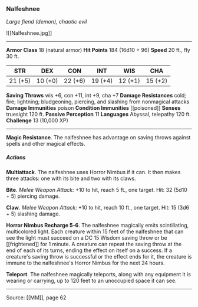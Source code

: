 ### Nalfeshnee
_Large fiend (demon), chaotic evil_

![[Nalfeshnee.jpg]]




---

**Armor Class** 18 (natural armor)
**Hit Points** 184 (16d10 + 96)
**Speed** 20 ft., fly 30 ft.

| STR     | DEX     | CON     | INT     | WIS     | CHA     |
|---------|---------|---------|---------|---------|---------|
| 21 (+5) | 10 (+0) | 22 (+6) | 19 (+4) | 12 (+1) | 15 (+2) |

**Saving Throws** wis +6, con +11, int +9, cha +7
**Damage Resistances** cold; fire; lightning; bludgeoning, piercing, and slashing from nonmagical attacks
**Damage Immunities** poison
**Condition Immunities** [[poisoned]]
**Senses** truesight 120 ft.
**Passive Perception** 11
**Languages** Abyssal, telepathy 120 ft.
**Challenge** 13 (10,000 XP)

---

**Magic Resistance**. The nalfeshnee has advantage on saving throws against spells and other magical effects.

##### Actions
**Multiattack**. The nalfeshnee uses Horror Nimbus if it can. It then makes three attacks: one with its bite and two with its claws.

**Bite**. _Melee Weapon Attack:_ +10 to hit, reach 5 ft., one target. Hit: 32 (5d10 + 5) piercing damage.

**Claw**. _Melee Weapon Attack:_ +10 to hit, reach 10 ft., one target. Hit: 15 (3d6 + 5) slashing damage.

**Horror Nimbus Recharge 5-6**. The nalfeshnee magically emits scintillating, multicolored light. Each creature within 15 feet of the nalfeshnee that can see the light must succeed on a DC 15 Wisdom saving throw or be [[frightened]] for 1 minute. A creature can repeat the saving throw at the end of each of its turns, ending the effect on itself on a success. If a creature's saving throw is successful or the effect ends for it, the creature is immune to the nalfeshnee's Horror Nimbus for the next 24 hours.

**Teleport**. The nalfeshnee magically teleports, along with any equipment it is wearing or carrying, up to 120 feet to an unoccupied space it can see.


---

Source: [[MM]], page 62